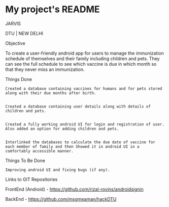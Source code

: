 # My project's README


JARVIS 


DTU | NEW DELHI


Objective 


To create a user-friendly android app for users to manage the immunization schedule of themselves and their family including children and pets. They can see the full schedule to see which vaccine is due in which month so that they never miss an immunization. 


 


Things Done 


    Created a database containing vaccines for humans and for pets stored along with their due months after birth. 


    Created a database containing user details along with details of children and pets. 


    Created a fully working android UI for login and registration of user. Also added an option for adding children and pets. 


    Interlinked the databases to calculate the due date of vaccine for each member of family and then Showed it in android UI in a comfortably accessible manner. 


 


Things To Be Done 


    Improving android UI and fixing bugs (if any). 


 


 


Links to GIT Repositories 


FrontEnd (Android) - https://github.com/rizal-rovins/androidsignin 


BackEnd - https://github.com/msgmeaman/hackDTU 


 


 
